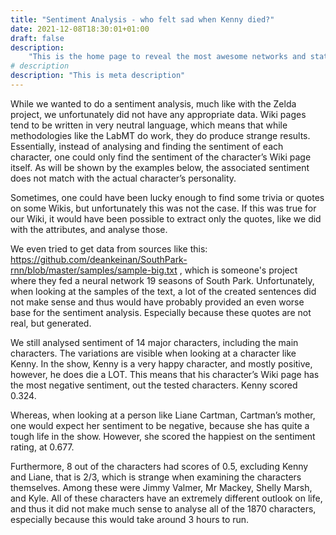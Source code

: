 ```yaml
---
title: "Sentiment Analysis - who felt sad when Kenny died?"
date: 2021-12-08T18:30:01+01:00
draft: false
description: 
    "This is the home page to reveal the most awesome networks and stats about South Park!"
# description
description: "This is meta description"
---
```

While we wanted to do a sentiment analysis, much like with the Zelda project, we unfortunately did not have any appropriate data. Wiki pages tend to be written in very neutral language, which means that while methodologies like the LabMT do work, they do produce strange results. Essentially, instead of analysing and finding the sentiment of each character, one could only find the sentiment of the character’s Wiki page itself. As will be shown by the examples below, the associated sentiment does not match with the actual character’s personality.

Sometimes, one could have been lucky enough to find some trivia or quotes on some Wikis, but unfortunately this was not the case. If this was true for our Wiki, it would have been possible to extract only the quotes, like we did with the attributes, and analyse those.  

We even tried to get data from sources like this: https://github.com/deankeinan/SouthPark-rnn/blob/master/samples/sample-big.txt , which is someone's project where they fed a neural network 19 seasons of South Park. Unfortunately, when looking at the samples of the text, a lot of the created sentences did not make sense and thus would have probably provided an even worse base for the sentiment analysis. Especially because these quotes are not real, but generated.

We still analysed sentiment of 14 major characters, including the main characters. The variations are visible when looking at a character like Kenny. In the show, Kenny is a very happy character, and mostly positive, however, he does die a LOT. This means that his character’s Wiki page has the most negative sentiment, out the tested characters. Kenny scored 0.324.

Whereas, when looking at a person like Liane Cartman, Cartman’s mother, one would expect her sentiment to be negative, because she has quite a tough life in the show. However, she scored the happiest on the sentiment rating, at 0.677.

Furthermore, 8 out of the characters had scores of 0.5, excluding Kenny and Liane, that is 2/3, which is strange when examining the characters themselves. Among these were Jimmy Valmer, Mr Mackey, Shelly Marsh, and Kyle. All of these characters have an extremely different outlook on life, and thus it did not make much sense to analyse all of the 1870 characters, especially because this would take around 3 hours to run.